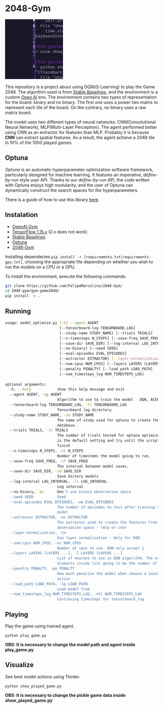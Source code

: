 # 2048-Gym

![Agent playing](https://github.com/FelipeMarcelino/2048-Gym/blob/master/model/img/play.gif)

This repository is a project about using DQN(Q-Learning) to play the Game 2048.  The algorithm used is from [Stable Baselines](https://github.com/hill-a/stable-baselines), and the environment is a custom [Open AI](https://github.com/openai) env.  The environment contains two types of representation for the board: binary and no binary. The first one uses a power two matrix to represent each tile of the board. On the contrary, no binary uses a raw matrix board. 

The model uses two different types of neural networks: CNN(Convolutional Neural Network), MLP(Multi-Layer Perceptron).
The agent performed better using CNN as an extractor for features than MLP. Probably it is because **CNN** can extract spatial features. As a result, the agent achieve a 2048 tile in 10% of the 1000 played games.

## Optuna

*Optuna* is an automatic hyperparameter optimization software framework, particularly designed
for machine learning. It features an imperative, *define-by-run* style user API. Thanks to our
*define-by-run* API, the code written with Optuna enjoys high modularity, and the user of
Optuna can dynamically construct the search spaces for the hyperparameters. 

There is a guide of how to use this library [here](https://github.com/optuna/optuna).

## Instalation 

* [OpenAI Gym](https://github.com/openai/gym)
* [TensorFlow 1.15.x](https://www.tensorflow.org) (2.x does not work)
* [Stable Baselines](https://github.com/hill-a/stable-baselines)
* [Optuna](https://github.com/optuna/optuna)
* [2048-Gym](https://github.com/FelipeMarcelino/2048-gym)

Installing dependecies
`pip install -r [requirements.txt|requirements-gpu.txt]`,
choosing the appropriate file depending on whether you wish to run the models on a CPU or a GPU.

To install the environment, execute the following commands:
```sh
git clone https://github.com/FelipeMarcelino/2048-Gym/
cd 2048-gym/gym-game2048/
pip install -e .
``` 

## Running

```sh
usage: model_optimize.py [-h] --agent AGENT
                         [--tensorboard-log TENSORBOARD_LOG]
                         [--study-name STUDY_NAME] [--trials TRIALS]
                         [--n-timesteps N_STEPS] [--save-freq SAVE_FREQ]
                         [--save-dir SAVE_DIR] [--log-interval LOG_INTERVAL]
                         [--no-binary] [--seed SEED]
                         [--eval-episodes EVAL_EPISODES]
                         [--extractor EXTRACTOR] [--layer-normalization]
                         [--num-cpus NUM_CPUS] [--layers LAYERS [LAYERS ...]]
                         [--penalty PENALTY] [--load_path LOAD_PATH]
                         [--num_timesteps_log NUM_TIMESTEPS_LOG]

optional arguments:
  -h, --help            show this help message and exit
  --agent AGENT, -ag AGENT
                        Algorithm to use to train the model - DQN, ACER, PPO2
  --tensorboard-log TENSORBOARD_LOG, -tl TENSORBOARD_LOG
                        Tensorboard log directory
  --study-name STUDY_NAME, -sn STUDY_NAME
                        The name of study used for optuna to create the
                        database.
  --trials TRIALS, -tr TRIALS
                        The number of trials tested for optuna optimize. - 0
                        is the default setting and try until the script is
                        finish
  --n-timesteps N_STEPS, -nt N_STEPS
                        Number of timestems the model going to run.
  --save-freq SAVE_FREQ, -sf SAVE_FREQ
                        The interval between model saves.
  --save-dir SAVE_DIR, -sd SAVE_DIR
                        Save dictory models
  --log-interval LOG_INTERVAL, -li LOG_INTERVAL
                        Log interval
  --no-binary, -bi      Don't use binary observation space
  --seed SEED           Seed
  --eval-episodes EVAL_EPISODES, -ee EVAL_EPISODES
                        The number of episodes to test after training the
                        model
  --extractor EXTRACTOR, -ex EXTRACTOR
                        The extractor used to create the features from
                        observation space - (mlp or cnn)
  --layer-normalization, -ln
                        Use layer normalization - Only for DQN
  --num-cpus NUM_CPUS, -nc NUM_CPUS
                        Number of cpus to use. DQN only accept 1
  --layers LAYERS [LAYERS ...], -l LAYERS [LAYERS ...]
                        List of neurons to use in DQN algorithm. The number of
                        elements inside list going to be the number of layers.
  --penalty PENALTY, -pe PENALTY
                        How much penalize the model when choose a invalid
                        action
  --load_path LOAD_PATH, -lp LOAD_PATH
                        Load model from
  --num_timesteps_log NUM_TIMESTEPS_LOG, -ntl NUM_TIMESTEPS_LOG
                        Continuing timesteps for tensorboard_log
```

## Playing 

Play the game using trained agent.

```
python play_game.py 
```

**OBS: It is necessary to change the model path and agent inside play_game.py**

## Visualize

See best model actions using Tkinter.

```
python show_played_game.py
```
**OBS: It is necessary to change the pickle game data inside show_played_game.py**

